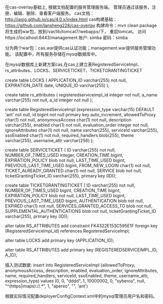 在cas-overlay基础上, 根据文档配置的服务管理服务端。
管理员通过该服务，注册、编辑、删除、查看客户端服务。
cas文档：http://jasig.github.io/cas/4.0.x/index.html
cas构建基础：https://github.com/lansheng228/cas-overlay
构建命令：mvn clean package
将生成的war包，放到/var/lib/tomcat7/webapps/下， 重启tomcat。
访问https://localhost:8443/management
账户: simba 密码：simba

分为两个war包：cas.war提供cas认证功能；management.war提供服务管理功能。
该配置中，所有服务存储在mysql数据库中。

在mysql数据库上新建方案cas,在cas上建立表RegisteredServiceImpl、rs_attributes、LOCKS、SERVICETICKET、TICKETGRANTINGTICKET

create table LOCKS
(
  APPLICATION_ID  varchar(255) not null,
  EXPIRATION_DATE date,
  UNIQUE_ID       varchar(255)
);

create table rs_attributes
(
  registeredserviceimpl_id integer not null,
  a_name                   varchar(255) not null,
  a_id                     integer not null
);

create table RegisteredServiceImpl
 (expression_type varchar(15) DEFAULT 'ant' not null,
  id bigint not null primary key auto_increment,
 allowedToProxy char(1) not null,
 anonymousAccess char(1) not null,
 description varchar(255),
 enabled char(1) not null,
 evaluation_order integer not null,
  ignoreAttributes char(1) not null,
 name varchar(255),
 serviceId varchar(255),
 ssoEnabled char(1) not null,
 required_handlers blob(255),
  theme varchar(255),
 username_attr varchar(256)
  );

create table SERVICETICKET (
 ID varchar(255) not null,
 NUMBER_OF_TIMES_USED integer,
 CREATION_TIME bigint,
 EXPIRATION_POLICY blob not null,
 LAST_TIME_USED bigint,
 PREVIOUS_LAST_TIME_USED bigint,
 FROM_NEW_LOGIN char(1) not null,
 TICKET_ALREADY_GRANTED char(1) not null,
 SERVICE blob not null,
 ticketGrantingTicket_ID varchar(255),
 primary key (ID));


create table TICKETGRANTINGTICKET (
 ID varchar(255) not null,
 NUMBER_OF_TIMES_USED bigint,
CREATION_TIME bigint,
EXPIRATION_POLICY blob not null,
 LAST_TIME_USED bigint,
PREVIOUS_LAST_TIME_USED bigint,
AUTHENTICATION blob not null,
 EXPIRED char(1) not null,
SERVICES_GRANTED_ACCESS_TO blob not null,
SUPPLEMENTAL_AUTHENTICATIONS blob not null,
ticketGrantingTicket_ID varchar(255),
primary key (ID));

alter table RS_ATTRIBUTES add constraint FK4322E153C595E1F foreign key (RegisteredServiceImpl_id)
references RegisteredServiceImpl;

alter table LOCKS
  add primary key (APPLICATION_ID);

alter table RS_ATTRIBUTES
  add primary key (REGISTEREDSERVICEIMPL_ID, A_ID);

插入测试数据:
  insert into RegisteredServiceImpl (allowedToProxy, anonymousAccess, description, enabled, evaluation_order, ignoreAttributes, name, required_handlers, serviceId, ssoEnabled, theme, username_attr, expression_type) values (0, 0, "dddd", 1, 10000002, 0, "syberos", null, "^(https|imaps)://.*", 1, "apereo", "", 'ant')

根据实际情况配置deployerConfigContext.xml中的mysql管理员用户名和密码。

